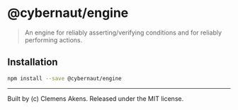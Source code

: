 # @cybernaut/engine

> An engine for reliably asserting/verifying conditions and for reliably performing actions.

## Installation

```sh
npm install --save @cybernaut/engine
```

---
Built by (c) Clemens Akens. Released under the MIT license.
